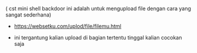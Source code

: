 ( cst mini shell backdoor ini adalah untuk mengupload file dengan cara yang sangat sederhana) 

* https://websetku.com/uplod/file/filemu.html

* ini tergantung kalian upload di bagian tertentu tinggal kalian cocokan saja
